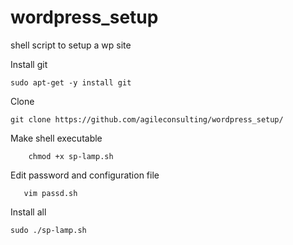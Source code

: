 # wordpress_setup
shell script to setup a wp site

Install git

```
sudo apt-get -y install git
```

Clone
```
git clone https://github.com/agileconsulting/wordpress_setup/
```

Make shell executable 	
```
	chmod +x sp-lamp.sh
``` 

 Edit password and configuration file
 ```
 	vim passd.sh
```

Install all 

```
sudo ./sp-lamp.sh
```



 
